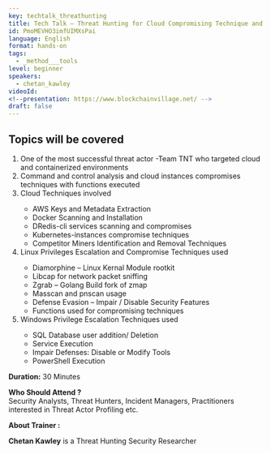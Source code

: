 ```yaml
---
key: techtalk_threathunting
title: Tech Talk – Threat Hunting for Cloud Compromising Technique and Threat Actor Profiling for Group “Team TNT”
id: PmoMEVHO3imfUIMXsPai
language: English
format: hands-on
tags:
  - _method___tools
level: beginner
speakers:
  - chetan_kawley
videoId: 
<!--presentation: https://www.blockchainvillage.net/ -->
draft: false
---
```


<!-- <a align="center" class="btn primary" target="_blank" rel="noopener" href="">Register</a> -->

<h2>Topics will be covered</h2>
<ol>
<li>One of the most successful threat actor -Team TNT who targeted cloud and containerized environments</li>
<li>Command and control analysis and cloud instances compromises techniques with functions executed</li>
<li>Cloud Techniques involved</li>
<ul>
    <li>AWS Keys and Metadata Extraction</li>
    <li>Docker Scanning and Installation</li>
    <li>DRedis-cli services scanning and compromises</li>
    <li>Kubernetes-instances compromise techniques</li>
    <li>Competitor Miners Identification and Removal Techniques</li>
</ul>
<li>Linux Privileges Escalation and Compromise Techniques used</li>
<ul>
    <li>Diamorphine – Linux Kernal Module rootkit</li>
    <li>Libcap for network packet sniffing</li>
    <li>Zgrab – Golang Build fork of zmap</li>
    <li>Masscan and pnscan usage</li>
    <li>Defense Evasion – Impair / Disable Security Features</li>
    <li>Functions used for compromising techniques</li>
</ul>
<li>Windows Privilege Escalation Techniques used</li>
  <ul>
    <li>SQL Database user addition/ Deletion</li>
    <li>Service Execution</li>
    <li>Impair Defenses: Disable or Modify Tools</li>
    <li>PowerShell Execution</li>
  </ul>
</ol>

**Duration:** 30 Minutes

**Who Should Attend ?**
<br>Security Analysts, Threat Hunters, Incident Managers, Practitioners interested in Threat Actor Profiling etc.


**About Trainer :**

**Chetan Kawley** is a Threat Hunting Security Researcher
<!--
<a align="center" class="btn primary" target="_blank" rel="noopener" href="https://docs.google.com/forms/d/1y7lt1tdIFla1KMybD5AkihWCKbIenk_hxqH1kKHCrgo/">Register</a>
-->
